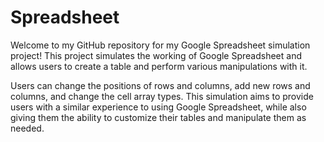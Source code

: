 # Spreadsheet
Welcome to my GitHub repository for my Google Spreadsheet simulation project! 
This project simulates the working of Google Spreadsheet and allows users 
to create a table and perform various manipulations with it.

Users can change the positions of rows and columns, 
add new rows and columns, and change the cell array types. 
This simulation aims to provide users with a similar experience
to using Google Spreadsheet, while also giving them the ability to 
customize their tables and manipulate them as needed.
